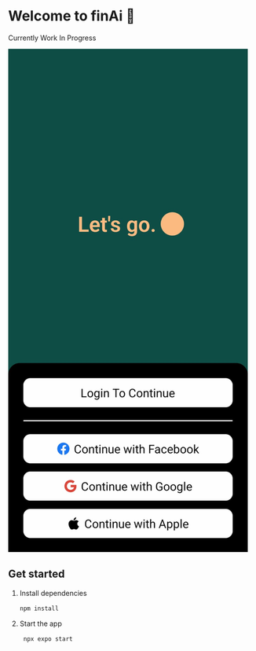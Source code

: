 # Welcome to finAi 👋

Currently Work In Progress

![Preview](./assets/preview/login.jpg)

## Get started

1. Install dependencies

   ```bash
   npm install
   ```

2. Start the app

   ```bash
    npx expo start
   ```